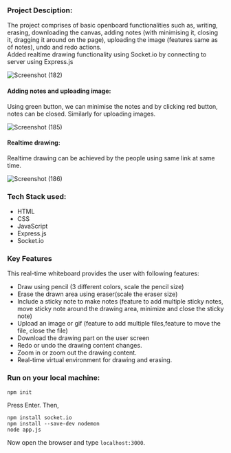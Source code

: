 
### Project Desciption:
The project comprises of basic openboard functionalities such as, writing, erasing, downloading the canvas, adding notes (with minimising it, closing it, dragging it around on the page), uploading the image (features same as of notes), undo and redo actions. <br>
Added realtime drawing functionality using Socket.io by connecting to server using Express.js

![Screenshot (182)](https://user-images.githubusercontent.com/53166430/139396117-a88de1d2-9536-4c20-a130-0de2050cfb64.png)

#### Adding notes and uploading image:
Using green button, we can minimise the notes and by clicking red button, notes can be closed. Similarly for uploading images. <br>

![Screenshot (185)](https://user-images.githubusercontent.com/53166430/139419145-6037dbb0-edf4-4ac1-8a41-6f3efc0bfa4c.png)

#### Realtime drawing:
Realtime drawing can be achieved by the people using same link at same time.

![Screenshot (186)](https://user-images.githubusercontent.com/53166430/139420253-edc8dab7-4589-4069-a0cb-f5e3bf24f648.png)

### Tech Stack used:
- HTML
- CSS
- JavaScript
- Express.js 
- Socket.io
### Key Features
This real-time whiteboard provides the user with following features:

- Draw using pencil (3 different colors, scale the pencil size)
- Erase the drawn area using eraser(scale the eraser size)
- Include a sticky note to make notes (feature to add multiple sticky notes, move sticky note around the drawing area, minimize and close the sticky note)
- Upload an image or gif (feature to add multiple files,feature to move the file, close the file)
- Download the drawing part on the user screen
- Redo or undo the drawing content changes.
- Zoom in or zoom out the drawing content.
- Real-time virtual environment for drawing and erasing.

### Run on your local machine:
```
npm init
```
Press Enter. Then,
```
npm install socket.io
npm install --save-dev nodemon
node app.js
```
Now open the browser and type `localhost:3000`.

